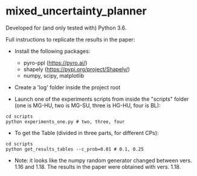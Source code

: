 # mixed_uncertainty_planner

Developed for (and only tested with) Python 3.6.

Full instructions to replicate the results in the paper:

- Install the following packages:
    - pyro-ppl (https://pyro.ai/)
    - shapely (https://pypi.org/project/Shapely/)
    - numpy, scipy, matplotlib

- Create a 'log' folder inside the project root

- Launch one of the experiments scripts from inside the "scripts" folder (one is MG-HU, two is MG-SU, three is HG-HU, four is BL):
    
```
cd scripts
python experiments_one.py # two, three, four
```

- To get the Table (divided in three parts, for different CPs):

```
cd scripts
python get_results_tables --c_prob=0.01 # 0.1, 0.25
```

- Note: it looks like the numpy random generator changed between vers. 1.16 and 1.18. 
The results in the paper were obtained with vers. 1.18.
